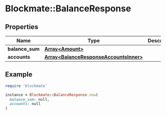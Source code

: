 # Blockmate::BalanceResponse

## Properties

| Name | Type | Description | Notes |
| ---- | ---- | ----------- | ----- |
| **balance_sum** | [**Array&lt;Amount&gt;**](Amount.md) |  |  |
| **accounts** | [**Array&lt;BalanceResponseAccountsInner&gt;**](BalanceResponseAccountsInner.md) |  |  |

## Example

```ruby
require 'blockmate'

instance = Blockmate::BalanceResponse.new(
  balance_sum: null,
  accounts: null
)
```

